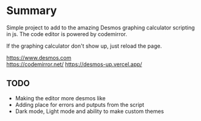 
# Summary

Simple project to add to the amazing Desmos graphing calculator scripting in js.
The code editor is powered by codemirror.

If the graphing calculator don't show up, just reload the page.

<https://www.desmos.com>  
<https://codemirror.net/>
<https://desmos-up.vercel.app/>
## TODO

- Making the editor more desmos like
- Adding place for errors and putputs from the script
- Dark mode, Light mode and ability to make custom themes
